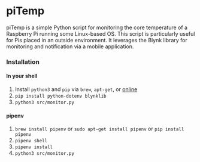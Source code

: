 # piTemp

piTemp is a simple Python script for monitoring the core temperature of a Raspberry Pi running some Linux-based OS. This script is particularly useful for Pis placed in an outside environment. It leverages the Blynk library for monitoring and notification via a mobile application.

### Installation

#### In your shell
1. Install `python3` and `pip` via `brew`, `apt-get`, or [online](https://www.python.org/downloads/) 
2. `pip install python-dotenv blynklib`
4. `python3 src/monitor.py`

#### pipenv
1. `brew install pipenv` or `sudo apt-get install pipenv` or `pip install pipenv`
2. `pipenv shell`
3. `pipenv install`
4. `python3 src/monitor.py`
